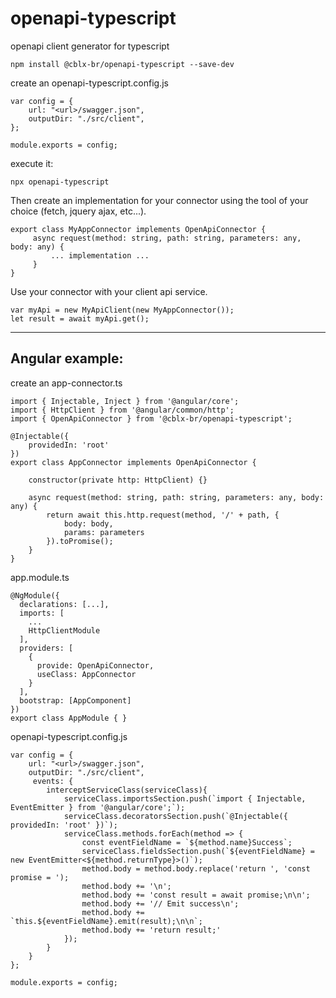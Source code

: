 # openapi-typescript
openapi client generator for typescript

`npm install @cblx-br/openapi-typescript --save-dev`


create an openapi-typescript.config.js

```
var config = {
    url: "<url>/swagger.json",
    outputDir: "./src/client",
};

module.exports = config;
```

execute it:

`npx openapi-typescript`

Then create an implementation for your connector using the tool of your choice (fetch, jquery ajax, etc...).

```
export class MyAppConnector implements OpenApiConnector {
     async request(method: string, path: string, parameters: any, body: any) {
         ... implementation ...
     }
}
```
Use your connector with your client api service.
```
var myApi = new MyApiClient(new MyAppConnector());
let result = await myApi.get();
```
-------------

## Angular example:

create an app-connector.ts

```
import { Injectable, Inject } from '@angular/core';
import { HttpClient } from '@angular/common/http';
import { OpenApiConnector } from '@cblx-br/openapi-typescript';

@Injectable({
    providedIn: 'root'
})
export class AppConnector implements OpenApiConnector {

    constructor(private http: HttpClient) {}

    async request(method: string, path: string, parameters: any, body: any) {
        return await this.http.request(method, '/' + path, {
            body: body,
            params: parameters
        }).toPromise();
    }
}

```

app.module.ts
```
@NgModule({
  declarations: [...],
  imports: [
    ...
    HttpClientModule
  ],
  providers: [
    {
      provide: OpenApiConnector,
      useClass: AppConnector
    }
  ],
  bootstrap: [AppComponent]
})
export class AppModule { }

```

openapi-typescript.config.js

```
var config = {
    url: "<url>/swagger.json",
    outputDir: "./src/client",
     events: {
        interceptServiceClass(serviceClass){
            serviceClass.importsSection.push(`import { Injectable, EventEmitter } from '@angular/core';`);
            serviceClass.decoratorsSection.push(`@Injectable({ providedIn: 'root' })`);
            serviceClass.methods.forEach(method => {
                const eventFieldName = `${method.name}Success`;
                serviceClass.fieldsSection.push(`${eventFieldName} = new EventEmitter<${method.returnType}>()`);
                method.body = method.body.replace('return ', 'const promise = ');
                method.body += '\n';
                method.body += 'const result = await promise;\n\n';
                method.body += '// Emit success\n';
                method.body += `this.${eventFieldName}.emit(result);\n\n`;
                method.body += 'return result;'
            });
        }
    }
};

module.exports = config;
```
